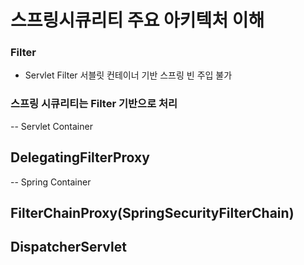 # 스프링시큐리티 주요 아키텍처 이해

### Filter
- Servlet Filter
서블릿 컨테이너 기반
스프링 빈 주입 불가

### 스프링 시큐리티는 Filter 기반으로 처리

--
Servlet Container
## DelegatingFilterProxy

--
Spring Container
## FilterChainProxy(SpringSecurityFilterChain)
## DispatcherServlet

